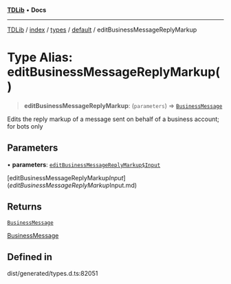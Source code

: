 [**TDLib**](../../../../../../README.md) • **Docs**

***

[TDLib](../../../../../../modules.md) / [index](../../../../../README.md) / [types](../../../README.md) / [default](../README.md) / editBusinessMessageReplyMarkup

# Type Alias: editBusinessMessageReplyMarkup()

> **editBusinessMessageReplyMarkup**: (`parameters`) => [`BusinessMessage`](BusinessMessage-1.md)

Edits the reply markup of a message sent on behalf of a business account; for bots only

## Parameters

• **parameters**: [`editBusinessMessageReplyMarkup$Input`](editBusinessMessageReplyMarkup$Input.md)

[editBusinessMessageReplyMarkup$Input](editBusinessMessageReplyMarkup$Input.md)

## Returns

[`BusinessMessage`](BusinessMessage-1.md)

[BusinessMessage](BusinessMessage-1.md)

## Defined in

dist/generated/types.d.ts:82051

